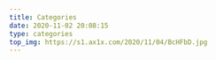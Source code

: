 ```yaml
---
title: Categories
date: 2020-11-02 20:08:15
type: categories
top_img: https://s1.ax1x.com/2020/11/04/BcHFbD.jpg
---
```



